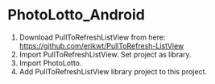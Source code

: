 PhotoLotto_Android
==================
1. Download PullToRefreshListView from here: https://github.com/erikwt/PullToRefresh-ListView
2. Import PullToRefreshListView. Set project as library.
3. Import PhotoLotto.
4. Add PullToRefreshListView library project to this project. 